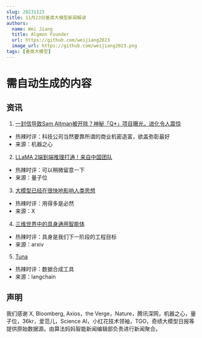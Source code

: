 ```yaml
---
slug: 20231123
title: 11月23日垂类大模型新闻解读
authors:
  name: Wei Jiang
  title: Algmon Founder
  url: https://github.com/weijiang2023
  image_url: https://github.com/weijiang2023.png
tags: [垂类大模型]
---
```


# 需自动生成的内容
## 资讯

1. [一封信导致Sam Altman被开除？神秘「Q*」项目曝光，进化令人震惊](https://mp.weixin.qq.com/s/MZ2PMTVYvZgyUOOeJFsoWw)
* 热辣时评：科技公司当然要靠所谓的商业机密造富，欲盖弥彰最好
* 来源：机器之心

2. [LLaMA 2端到端推理打通！来自中国团队](https://mp.weixin.qq.com/s/XvTI9vweAM16bjhl3KqK4A)
* 热辣时评：可以稍微留意一下
* 来源：量子位

3. [大模型已经在很快地影响人类思想](https://twitter.com/ylecun/status/1727377911370719431?s=20)
* 热辣时评：用得多是必然
* 来源：X

4. [三维世界中的具身通用智能体](https://arxiv.org/abs/2311.12871v1)
* 热辣时评：具身是我们下一阶段的工程目标
* 来源：arxiv

5. [Tuna](https://blog.langchain.dev/introducing-tuna-a-tool-for-rapidly-generating-synthetic-fine-tuning-datasets/)
* 热辣时评：数据合成工具
* 来源：langchain

## 声明

我们感谢 X, Bloomberg, Axios，the Verge，Nature，腾讯深网，机器之心，量子位，36kr，爱范儿，Science AI，小红花技术领袖，TGO，奇绩大模型日报等提供原始数据源。由算法妈妈智能新闻编辑部负责进行新闻聚合。